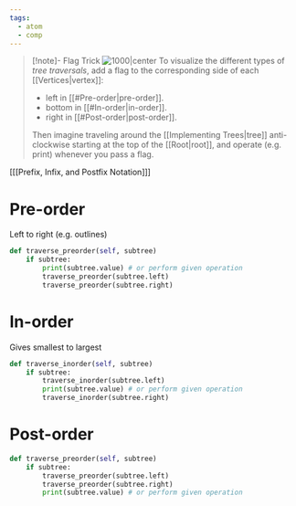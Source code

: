 ```yaml
---
tags:
  - atom
  - comp
---
```

> [!note]- Flag Trick
> ![1000|center](tree-traversal-flag-trick.excalidraw)
> To visualize the different types of *tree traversals*, add a flag to the corresponding side of each [[Vertices|vertex]]:
> - left in [[#Pre-order|pre-order]].
> - bottom in [[#In-order|in-order]].
> - right in [[#Post-order|post-order]].
>
> Then imagine traveling around the [[Implementing Trees|tree]] anti-clockwise starting at the top of the [[Root|root]], and operate (e.g. print) whenever you pass a flag.

\[[[Prefix, Infix, and Postfix Notation]]\]
# Pre-order
Left to right (e.g. outlines)
```python
def traverse_preorder(self, subtree)
	if subtree:
		print(subtree.value) # or perform given operation
		traverse_preorder(subtree.left)
		traverse_preorder(subtree.right)
```
# In-order
Gives smallest to largest
```python
def traverse_inorder(self, subtree)
	if subtree:
		traverse_inorder(subtree.left)
		print(subtree.value) # or perform given operation
		traverse_inorder(subtree.right)
```
# Post-order
```python
def traverse_preorder(self, subtree)
	if subtree:
		traverse_preorder(subtree.left)
		traverse_preorder(subtree.right)
		print(subtree.value) # or perform given operation
```
